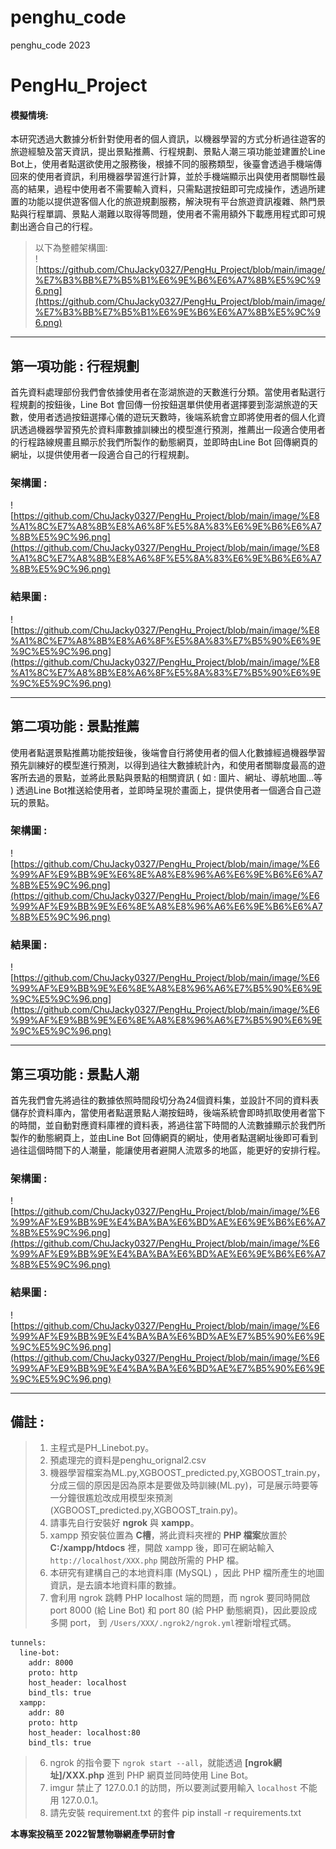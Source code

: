 # penghu_code
penghu_code 2023
# PengHu_Project
#### 模擬情境:
本研究透過大數據分析針對使用者的個人資訊，以機器學習的方式分析過往遊客的旅遊經驗及當天資訊，提出景點推薦、行程規劃、景點人潮三項功能並建置於Line Bot上，使用者點選欲使用之服務後，根據不同的服務類型，後臺會透過手機端傳回來的使用者資訊，利用機器學習進行計算，並於手機端顯示出與使用者關聯性最高的結果，過程中使用者不需要輸入資料，只需點選按鈕即可完成操作，透過所建置的功能以提供遊客個人化的旅遊規劃服務，解決現有平台旅遊資訊複雜、熱門景點與行程單調、景點人潮難以取得等問題，使用者不需用額外下載應用程式即可規劃出適合自己的行程。  
> 以下為整體架構圖:  
![https://github.com/ChuJacky0327/PengHu_Project/blob/main/image/%E7%B3%BB%E7%B5%B1%E6%9E%B6%E6%A7%8B%E5%9C%96.png](https://github.com/ChuJacky0327/PengHu_Project/blob/main/image/%E7%B3%BB%E7%B5%B1%E6%9E%B6%E6%A7%8B%E5%9C%96.png)  

***
## 第一項功能 : 行程規劃
首先資料處理部份我們會依據使用者在澎湖旅遊的天數進行分類。當使用者點選行程規劃的按鈕後，Line Bot 會回傳一份按鈕選單供使用者選擇要到澎湖旅遊的天數，使用者透過按鈕選擇心儀的遊玩天數時，後端系統會立即將使用者的個人化資訊透過機器學習預先於資料庫數據訓練出的模型進行預測，推薦出一段適合使用者的行程路線規畫且顯示於我們所製作的動態網頁，並即時由Line Bot 回傳網頁的網址，以提供使用者一段適合自己的行程規劃。  
### 架構圖 :  
![https://github.com/ChuJacky0327/PengHu_Project/blob/main/image/%E8%A1%8C%E7%A8%8B%E8%A6%8F%E5%8A%83%E6%9E%B6%E6%A7%8B%E5%9C%96.png](https://github.com/ChuJacky0327/PengHu_Project/blob/main/image/%E8%A1%8C%E7%A8%8B%E8%A6%8F%E5%8A%83%E6%9E%B6%E6%A7%8B%E5%9C%96.png)  
### 結果圖 :  
![https://github.com/ChuJacky0327/PengHu_Project/blob/main/image/%E8%A1%8C%E7%A8%8B%E8%A6%8F%E5%8A%83%E7%B5%90%E6%9E%9C%E5%9C%96.png](https://github.com/ChuJacky0327/PengHu_Project/blob/main/image/%E8%A1%8C%E7%A8%8B%E8%A6%8F%E5%8A%83%E7%B5%90%E6%9E%9C%E5%9C%96.png)  
***
## 第二項功能 : 景點推薦
使用者點選景點推薦功能按鈕後，後端會自行將使用者的個人化數據經過機器學習預先訓練好的模型進行預測，以得到過往大數據統計內，和使用者關聯度最高的遊客所去過的景點，並將此景點與景點的相關資訊 ( 如 : 圖片、網址、導航地圖…等 ) 透過Line Bot推送給使用者，並即時呈現於畫面上，提供使用者一個適合自己遊玩的景點。  
### 架構圖 :  
![https://github.com/ChuJacky0327/PengHu_Project/blob/main/image/%E6%99%AF%E9%BB%9E%E6%8E%A8%E8%96%A6%E6%9E%B6%E6%A7%8B%E5%9C%96.png](https://github.com/ChuJacky0327/PengHu_Project/blob/main/image/%E6%99%AF%E9%BB%9E%E6%8E%A8%E8%96%A6%E6%9E%B6%E6%A7%8B%E5%9C%96.png)  
### 結果圖 :  
![https://github.com/ChuJacky0327/PengHu_Project/blob/main/image/%E6%99%AF%E9%BB%9E%E6%8E%A8%E8%96%A6%E7%B5%90%E6%9E%9C%E5%9C%96.png](https://github.com/ChuJacky0327/PengHu_Project/blob/main/image/%E6%99%AF%E9%BB%9E%E6%8E%A8%E8%96%A6%E7%B5%90%E6%9E%9C%E5%9C%96.png)  
***
## 第三項功能 : 景點人潮
首先我們會先將過往的數據依照時間段切分為24個資料集，並設計不同的資料表儲存於資料庫內，當使用者點選景點人潮按鈕時，後端系統會即時抓取使用者當下的時間，並自動對應資料庫裡的資料表，將過往當下時間的人流數據顯示於我們所製作的動態網頁上，並由Line Bot 回傳網頁的網址，使用者點選網址後即可看到過往這個時間下的人潮量，能讓使用者避開人流眾多的地區，能更好的安排行程。  
### 架構圖 :  
![https://github.com/ChuJacky0327/PengHu_Project/blob/main/image/%E6%99%AF%E9%BB%9E%E4%BA%BA%E6%BD%AE%E6%9E%B6%E6%A7%8B%E5%9C%96.png](https://github.com/ChuJacky0327/PengHu_Project/blob/main/image/%E6%99%AF%E9%BB%9E%E4%BA%BA%E6%BD%AE%E6%9E%B6%E6%A7%8B%E5%9C%96.png)  
### 結果圖 :  
![https://github.com/ChuJacky0327/PengHu_Project/blob/main/image/%E6%99%AF%E9%BB%9E%E4%BA%BA%E6%BD%AE%E7%B5%90%E6%9E%9C%E5%9C%96.png](https://github.com/ChuJacky0327/PengHu_Project/blob/main/image/%E6%99%AF%E9%BB%9E%E4%BA%BA%E6%BD%AE%E7%B5%90%E6%9E%9C%E5%9C%96.png)  
***
## 備註 :  
> 1. 主程式是PH_Linebot.py。
> 2. 預處理完的資料是penghu_orignal2.csv
> 3. 機器學習檔案為ML.py,XGBOOST_predicted.py,XGBOOST_train.py，分成三個的原因是因為原本是要做及時訓練(ML.py)，可是展示時要等一分鐘很尷尬改成用模型來預測(XGBOOST_predicted.py,XGBOOST_train.py)。
> 5. 請事先自行安裝好 **ngrok** 與 **xampp**。
> 6. xampp 預安裝位置為 **C槽**，將此資料夾裡的 **PHP 檔案**放置於 **C:/xampp/htdocs** 裡，開啟 xampp 後，即可在網站輸入 ```http://localhost/XXX.php``` 開啟所需的 PHP 檔。
> 7. 本研究有建構自己的本地資料庫 (MySQL) ，因此 PHP 檔所產生的地圖資訊，是去讀本地資料庫的數據。
> 8. 會利用 ngrok 跳轉 PHP localhost 端的問題，而 ngrok 要同時開啟 port 8000 (給 Line Bot) 和 port 80 (給 PHP 動態網頁)，因此要設成多開 port， 到 ```/Users/XXX/.ngrok2/ngrok.yml```裡新增程式碼。
```shell
tunnels:
  line-bot:
    addr: 8000
    proto: http
    host_header: localhost
    bind_tls: true
  xampp:
    addr: 80
    proto: http
    host_header: localhost:80
    bind_tls: true
```
> 6. ngrok 的指令要下 ```ngrok start --all```，就能透過 **[ngrok網址]/XXX.php** 進到 PHP 網頁並同時使用 Line Bot。
> 7. imgur 禁止了 127.0.0.1 的訪問，所以要測試要用輸入 ```localhost``` 不能用 127.0.0.1。  
> 8. 請先安裝 requirement.txt 的套件 pip install -r requirements.txt
>    
**本專案投稿至 2022智慧物聯網產學研討會**   

